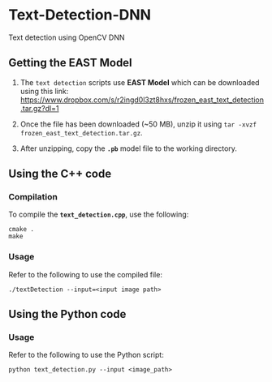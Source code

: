 # Text-Detection-DNN
Text detection using OpenCV DNN

## Getting the EAST Model

1. The `text detection` scripts use **EAST Model** which can be downloaded using this link: https://www.dropbox.com/s/r2ingd0l3zt8hxs/frozen_east_text_detection.tar.gz?dl=1

2. Once the file has been downloaded (~50 MB), unzip it using `tar -xvzf frozen_east_text_detection.tar.gz`.

3. After unzipping, copy the **`.pb`** model file to the working directory.

## Using the C++ code

### Compilation

To compile the **`text_detection.cpp`**, use the following:

```
cmake .
make
```

### Usage

Refer to the following to use the compiled file:

```
./textDetection --input=<input image path>
```

## Using the Python code

### Usage

Refer to the following to use the Python script:

```
python text_detection.py --input <image_path>
```
